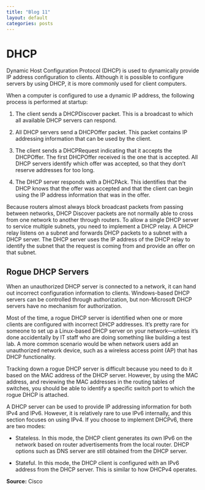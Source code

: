 ```yaml
---
title: "Blog 11"
layout: default
categories: posts
---
```

# DHCP
<p> Dynamic Host Configuration Protocol (DHCP) is used to dynamically provide IP address configuration
to clients. Although it is possible to configure servers by using DHCP, it is more commonly
used for client computers. </p>
<p> When a computer is configured to use a dynamic IP address, the following process is performed
at startup: </p>

1. The client sends a DHCPDiscover packet. This is a broadcast to which all available DHCP servers can respond.

2. All DHCP servers send a DHCPOffer packet. This packet contains IP addressing information that can be used by the client.

3. The client sends a DHCPRequest indicating that it accepts the DHCPOffer. The first DHCPOffer received is the one that is accepted. All DHCP servers identify which offer
was accepted, so that they don’t reserve addresses for too long.

4. The DHCP server responds with a DHCPAck. This identifies that the DHCP knows that the offer was accepted and that the client can begin using the IP address information that
was in the offer.

<p> Because routers almost always block broadcast packets from passing between networks, DHCP Discover packets are not normally able to cross from one network to another through routers. To allow a single DHCP server to service multiple subnets, you need to implement a DHCP relay. A DHCP relay listens on a subnet and forwards DHCP packets to a subnet with a DHCP server. The DHCP server uses the IP address of the DHCP relay to identify the subnet that the request is coming from and provide an offer on that subnet.</p>

<h2> Rogue DHCP Servers </h2>
<p> When an unauthorized DHCP server is connected to a network, 
it can hand out incorrect configuration information to clients. 
Windows-based DHCP servers can be controlled through authorization, 
but non-Microsoft DHCP servers have no mechanism for authorization. </p>

<p> Most of the time, a rogue DHCP server is identified when one or more 
clients are configured with incorrect DHCP addresses. It’s pretty rare
for someone to set up a Linux-based DHCP server on your network—unless
it’s done accidentally by IT staff who are doing something  like building 
a test lab. A more common scenario would be when network users add an unauthorized
network device, such as a wireless access point (AP) that has DHCP functionality. </p>

<p>Tracking down a rogue DHCP server is difficult because you need to do it
based on the MAC address of the DHCP server. However, by using the MAC address,
and reviewing the MAC addresses in the routing tables of switches, you should be 
able to identify a specific switch port to which the rogue
DHCP is attached. </p>

<p> A DHCP server can be used to provide IP addressing information for both IPv4 and IPv6. However, it is relatively rare to use IPv6 internally, and this section focuses on using IPv4. If you choose to implement DHCPv6, there are two modes: </p>

* Stateless. In this mode, the DHCP client generates its own IPv6 on the network based on router advertisements from the local router. DHCP options such as DNS server are still
obtained from the DHCP server.

* Stateful. In this mode, the DHCP client is configured with an IPv6 address from the DHCP server. This is similar to how DHCPv4 operates.

<footer> <b>Source:</b> Cisco </footer>
